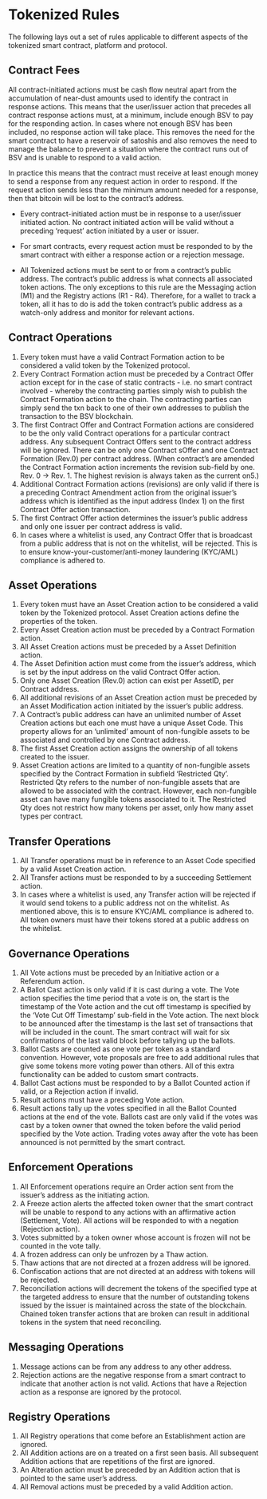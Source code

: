 # Tokenized Rules

The following lays out a set of rules applicable to different aspects of the tokenized smart contract, platform and protocol.

## Contract Fees

All contract-initiated actions must be cash flow neutral apart from the accumulation of near-dust amounts used to identify the contract in response actions. This means that the user/issuer action that precedes all contract response actions must, at a minimum, include enough BSV to pay for the responding action. In cases where not enough BSV has been included, no response action will take place. This removes the need for the smart contract to have a reservoir of satoshis and also removes the need to manage the balance to prevent a situation where the contract runs out of BSV and is unable to respond to a valid action.

In practice this means that the contract must receive at least enough money to send a response from any request action in order to respond. If the request action sends less than the minimum amount needed for a response, then that bitcoin will be lost to the contract’s address.

* Every contract-initiated action must be in response to a user/issuer initiated action. No contract initiated action will be valid without a preceding ‘request’ action initiated by a user or issuer.

* For smart contracts, every request action must be responded to by the smart contract with either a response action or a rejection message.
* All Tokenized actions must be sent to or from a contract’s public address. The contract’s public address is what connects all associated token actions. The only exceptions to this rule are the Messaging action (M1) and the Registry actions (R1 - R4). Therefore, for a wallet to track a token, all it has to do is add the token contract’s public address as a watch-only address and monitor for relevant actions.

## Contract Operations

1. Every token must have a valid Contract Formation action to be considered a valid token by the Tokenized protocol.
2. Every Contract Formation action must be preceded by a Contract Offer action except for in the case of static contracts - i.e. no smart contract involved - whereby the contracting parties simply wish to publish the Contract Formation action to the chain. The contracting parties can simply send the txn back to one of their own addresses to publish the transaction to the BSV blockchain.
3. The first Contract Offer and Contract Formation actions are considered to be the only valid Contract operations for a particular contract address. Any subsequent Contract Offers sent to the contract address will be ignored. There can be only one Contract sOffer and one Contract Formation (Rev.0) per contract address. (When contract’s are amended the Contract Formation action increments the revision sub-field by one. Rev. 0 -> Rev. 1. The highest revision is always taken as the current on5.)
4. Additional Contract Formation actions (revisions) are only valid if there is a preceding Contract Amendment action from the original issuer’s address which is identified as the input address (Index 1) on the first Contract Offer action transaction.
5. The first Contract Offer action determines the issuer’s public address and only one issuer per contract address is valid.
6. In cases where a whitelist is used, any Contract Offer that is broadcast from a public address that is not on the whitelist, will be rejected. This is to ensure know-your-customer/anti-money laundering (KYC/AML) compliance is adhered to.

## Asset Operations

1. Every token must have an Asset Creation action to be considered a valid token by the Tokenized protocol. Asset Creation actions define the properties of the token.
2. Every Asset Creation action must be preceded by a Contract Formation action.
3. All Asset Creation actions must be preceded by a Asset Definition action.
4. The Asset Definition action must come from the issuer’s address, which is set by the input address on the valid Contract Offer action.
5. Only one Asset Creation (Rev.0) action can exist per AssetID, per Contract address.
6. All additional revisions of an Asset Creation action must be preceded by an Asset Modification action initiated by the issuer’s public address.
7. A Contract’s public address can have an unlimited number of Asset Creation actions but each one must have a unique Asset Code. This property allows for an ‘unlimited’ amount of non-fungible assets to be associated and controlled by one Contract address.
8. The first Asset Creation action assigns the ownership of all tokens created to the issuer.
9. Asset Creation actions are limited to a quantity of non-fungible assets specified by the Contract Formation in subfield ‘Restricted Qty’. Restricted Qty refers to the number of non-fungible assets that are allowed to be associated with the contract. However, each non-fungible asset can have many fungible tokens associated to it. The Restricted Qty does not restrict how many tokens per asset, only how many asset types per contract.

## Transfer Operations

1. All Transfer operations must be in reference to an Asset Code specified by a valid Asset Creation action.
2. All Transfer actions must be responded to by a succeeding Settlement action.
3. In cases where a whitelist is used, any Transfer action will be rejected if it would send tokens to a public address not on the whitelist. As mentioned above, this is to ensure KYC/AML compliance is adhered to. All token owners must have their tokens stored at a public address on the whitelist.

## Governance Operations

1. All Vote actions must be preceded by an Initiative action or a Referendum action.
2. A Ballot Cast action is only valid if it is cast during a vote. The Vote action specifies the time period that a vote is on, the start is the timestamp of the Vote action and the cut off timestamp is specified by the ‘Vote Cut Off Timestamp’ sub-field in the Vote action. The next block to be announced after the timestamp is the last set of transactions that will be included in the count. The smart contract will wait for six confirmations of the last valid block before tallying up the ballots.
3. Ballot Casts are counted as one vote per token as a standard convention. However, vote proposals are free to add additional rules that give some tokens more voting power than others. All of this extra functionality can be added to custom smart contracts.
4. Ballot Cast actions must be responded to by a Ballot Counted action if valid, or a Rejection action if invalid.
5. Result actions must have a preceding Vote action.
6. Result actions tally up the votes specified in all the Ballot Counted actions at the end of the vote. Ballots cast are only valid if the votes was cast by a token owner that owned the token before the valid period specified by the Vote action. Trading votes away after the vote has been announced is not permitted by the smart contract.

##  Enforcement Operations

1. All Enforcement operations require an Order action sent from the issuer’s address as the initiating action.
2. A Freeze action alerts the affected token owner that the smart contract will be unable to respond to any actions with an affirmative action (Settlement, Vote). All actions will be responded to with a negation (Rejection action).
3. Votes submitted by a token owner whose account is frozen will not be counted in the vote tally.
4. A frozen address can only be unfrozen by a Thaw action.
5. Thaw actions that are not directed at a frozen address will be ignored.
6. Confiscation actions that are not directed at an address with tokens will be rejected.
7. Reconciliation actions will decrement the tokens of the specified type at the targeted address to ensure that the number of outstanding tokens issued by the issuer is maintained across the state of the blockchain. Chained token transfer actions that are broken can result in additional tokens in the system that need reconciling.

## Messaging Operations

1. Message actions can be from any address to any other address.
2. Rejection actions are the negative response from a smart contract to indicate that another action is not valid. Actions that have a Rejection action as a response are ignored by the protocol.

## Registry Operations

1. All Registry operations that come before an Establishment action are ignored.
2. All Addition actions are on a treated on a first seen basis. All subsequent Addition actions that are repetitions of the first are ignored.
3. An Alteration action must be preceded by an Addition action that is pointed to the same user’s address.
4. All Removal actions must be preceded by a valid Addition action.
